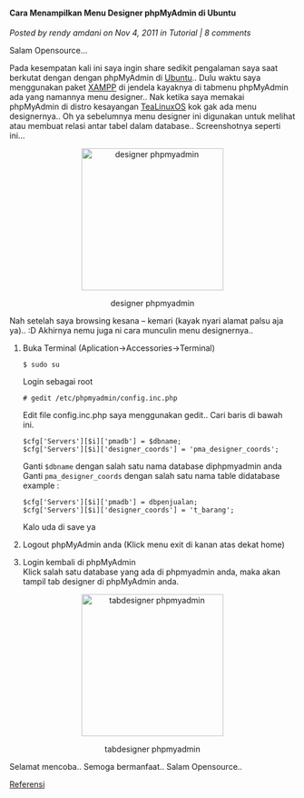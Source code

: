 #### Cara Menampilkan Menu Designer phpMyAdmin di Ubuntu
_Posted by rendy amdani on Nov 4, 2011 in Tutorial | 8 comments_

Salam Opensource…

Pada kesempatan kali ini saya ingin share sedikit pengalaman saya saat berkutat dengan dengan phpMyAdmin di [Ubuntu](http://www.ubuntu.com/).. Dulu waktu saya menggunakan paket [XAMPP](http://www.apachefriends.org/en/xampp.html) di jendela kayaknya di tabmenu phpMyAdmin ada yang namannya menu designer.. Nak ketika saya memakai phpMyAdmin di distro kesayangan [TeaLinuxOS](http://tealinuxos.org/) kok gak ada menu designernya.. Oh ya sebelumnya menu designer ini digunakan untuk melihat atau membuat relasi antar tabel dalam database.. Screenshotnya  seperti ini…
<div align="center">
	<img src="./posts/2011-11-04-cara-menampilkan-menu-designer-phpmyadmin-di-ubuntu-2/1.png" height="250px" alt="designer phpmyadmin">
    <p>designer phpmyadmin</p>
</div> 

Nah setelah saya browsing kesana – kemari (kayak nyari alamat palsu aja ya).. :D Akhirnya nemu juga ni cara munculin menu designernya..

1. Buka Terminal (Aplication->Accessories->Terminal)
    ```
    $ sudo su
    ```
    Login sebagai root
    ```
    # gedit /etc/phpmyadmin/config.inc.php
    ```
    Edit file config.inc.php saya menggunakan gedit.. Cari baris di bawah ini.
    ```
    $cfg['Servers'][$i]['pmadb'] = $dbname;
    $cfg['Servers'][$i]['designer_coords'] = 'pma_designer_coords';
    ```
    Ganti `$dbname` dengan salah satu nama database diphpmyadmin anda
    <br>
    Ganti `pma_designer_coords` dengan salah satu nama table didatabase
    <br>
    example :
    ```
    $cfg['Servers'][$i]['pmadb'] = dbpenjualan;
    $cfg['Servers'][$i]['designer_coords'] = 't_barang';
    ```
    Kalo uda di save ya

2. Logout phpMyAdmin anda (Klick menu exit di kanan atas dekat home)

3. Login kembali di phpMyAdmin
    <br>
    Klick salah satu database yang ada di phpmyadmin anda, maka akan tampil tab designer di phpMyAdmin anda.

<div align="center">
	<img src="./posts/2011-11-04-cara-menampilkan-menu-designer-phpmyadmin-di-ubuntu-2/2.png" height="250px" alt="tabdesigner phpmyadmin">
    <p>tabdesigner phpmyadmin</p>
</div> 

Selamat mencoba.. Semoga bermanfaat.. Salam Opensource..

[Referensi](http://laelamadjnun.blogspot.com/2011/06/memunculkan-tab-designer-phpmyadmin-di.html)